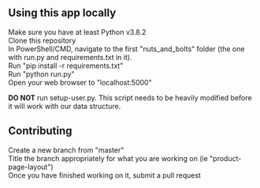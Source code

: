 ## Using this app locally

Make sure you have at least Python v3.8.2<br />
Clone this repository<br />
In PowerShell/CMD, navigate to the first "nuts_and_bolts" folder (the one with run.py and requirements.txt in it).<br />
Run "pip install -r requirements.txt"<br />
Run "python run.py"<br />
Open your web browser to "localhost:5000"<br />


**DO NOT** run setup-user.py. This script needs to be heavily modified before it will work with our data structure.

## Contributing
 
 Create a new branch from "master"<br />
 Title the branch appropriately for what you are working on (ie "product-page-layout")<br />
 Once you have finished working on it, submit a pull request<br />
 
